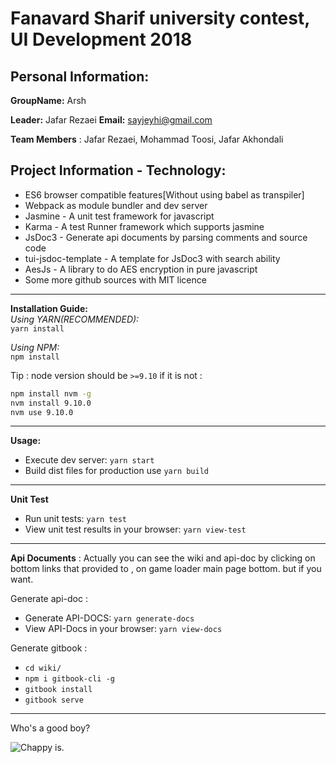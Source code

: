# Fanavard Sharif university contest, UI Development 2018


## Personal Information:
**GroupName:** Arsh

**Leader:** Jafar Rezaei
**Email:** sayjeyhi@gmail.com

**Team Members** : Jafar Rezaei, Mohammad Toosi, Jafar Akhondali
## Project Information - Technology:

* ES6 browser compatible features[Without using babel as transpiler]
* Webpack as module bundler and dev server
* Jasmine - A unit test framework for javascript
* Karma - A test Runner framework which supports jasmine
* JsDoc3 - Generate api documents by parsing comments and source code
* tui-jsdoc-template - A template for JsDoc3 with search ability
* AesJs - A library to do AES encryption in pure javascript
* Some more github sources with MIT licence

 
 ---- 
**Installation Guide:**  
 *Using YARN(RECOMMENDED):*   
 `yarn install`
 
 *Using NPM:*   
 `npm install` 
 
 Tip : node version should be  `>=9.10`
 if it is not : 
 ```bash
 npm install nvm -g
 nvm install 9.10.0
 nvm use 9.10.0
 ```
 ----
**Usage:** 
 - Execute dev server: `yarn start`
 - Build dist files for production use `yarn build`

 
 ----
 **Unit Test**
 - Run unit tests: `yarn test`
 - View unit test results in your browser: `yarn view-test`
  
 
 ----
 **Api Documents**
  : Actually you can see the wiki and api-doc by clicking on bottom links that provided to , on game loader
  main page bottom. but if you want.
  
  Generate api-doc :
  - Generate API-DOCS: `yarn generate-docs`
  - View API-Docs in your browser: `yarn view-docs`
  
  Generate gitbook : 
  - `cd wiki/`
  - `npm i gitbook-cli -g`
  - `gitbook install`
  - `gitbook serve`
		
---

Who's a good boy?

![Chappy is.](http://i.imgur.com/jceU3mv.gif)
